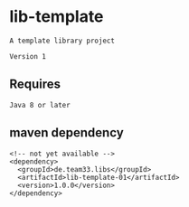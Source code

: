 # lib-template

    A template library project
    
    Version 1

## Requires

    Java 8 or later

## maven dependency

    <!-- not yet available -->
    <dependency>
      <groupId>de.team33.libs</groupId>
      <artifactId>lib-template-01</artifactId>
      <version>1.0.0</version>
    </dependency>

